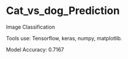 # Cat_vs_dog_Prediction
Image Classification


Tools use: Tensorflow, keras, numpy, matplotlib.

Model Accuracy: 0.7167
 
